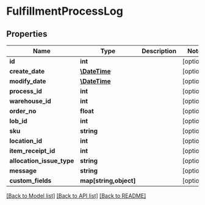 # FulfillmentProcessLog

## Properties
Name | Type | Description | Notes
------------ | ------------- | ------------- | -------------
**id** | **int** |  | [optional] 
**create_date** | [**\DateTime**](\DateTime.md) |  | [optional] 
**modify_date** | [**\DateTime**](\DateTime.md) |  | [optional] 
**process_id** | **int** |  | [optional] 
**warehouse_id** | **int** |  | [optional] 
**order_no** | **float** |  | [optional] 
**lob_id** | **int** |  | [optional] 
**sku** | **string** |  | [optional] 
**location_id** | **int** |  | [optional] 
**item_receipt_id** | **int** |  | [optional] 
**allocation_issue_type** | **string** |  | [optional] 
**message** | **string** |  | [optional] 
**custom_fields** | **map[string,object]** |  | [optional] 

[[Back to Model list]](../README.md#documentation-for-models) [[Back to API list]](../README.md#documentation-for-api-endpoints) [[Back to README]](../README.md)


